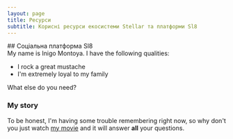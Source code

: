```yaml
---
layout: page
title: Ресурси
subtitle: Корисні ресурси екосистеми Stellar та платформи Sl8
---
```

<div id="index_paragraph">
## Соціальна платформа Sl8
</div>
My name is Inigo Montoya. I have the following qualities:

- I rock a great mustache
- I'm extremely loyal to my family

What else do you need?

### My story

To be honest, I'm having some trouble remembering right now, so why don't you just watch [my movie](https://en.wikipedia.org/wiki/The_Princess_Bride_%28film%29) and it will answer **all** your questions.
